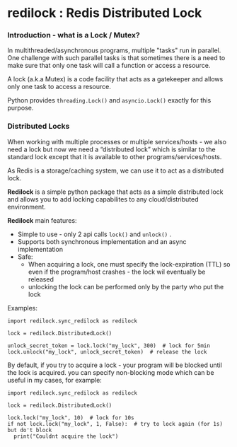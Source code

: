 # redilock :  Redis Distributed Lock

### Introduction - what is a Lock / Mutex?

In multithreaded/asynchronous programs, multiple "tasks" run in parallel.
One challenge with such parallel tasks is that sometimes there is a need to make sure that only one task will call a
function or access a resource.

A lock (a.k.a Mutex) is a code facility that acts as a gatekeeper and allows only one task to access a resource.

Python provides `threading.Lock()` and `asyncio.Lock()` exactly for this purpose.

### Distributed Locks

When working with multiple processes or multiple services/hosts - we also need a lock but now we need a “distributed
lock” which is similar to the standard lock except that it is available to other programs/services/hosts.

As Redis is a storage/caching system, we can use it to act as a distributed lock.


**Redilock** is a simple python package that acts as a simple distributed lock and  allows you to add locking capabilites to any cloud/distributed environment.

**Redilock** main features:
* Simple to use - only 2 api calls `lock()` and `unlock()` .
* Supports both synchronous implementation and an async implementation  
* Safe: 
  * When acquiring a lock, one must specify the lock-expiration (TTL) so even if the program/host crashes - the lock wil eventually be released
  * unlocking the lock can be performed only by the party who put the lock

Examples:
```
import redilock.sync_redilock as redilock

lock = redilock.DistributedLock()

unlock_secret_token = lock.lock("my_lock", 300)  # lock for 5min
lock.unlock("my_lock", unlock_secret_token)  # release the lock
```

By default, if you try to acquire a lock - your program will be blocked until the lock is acquired.
you can specify non-blocking mode which can be useful in my cases, for example:
```
import redilock.sync_redilock as redilock

lock = redilock.DistributedLock()

lock.lock("my_lock", 10)  # lock for 10s
if not lock.lock("my_lock", 1, False):  # try to lock again (for 1s) but do't block  
  print("Couldnt acquire the lock")

```

